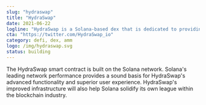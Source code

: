 ```yaml
---
slug: "hydraswap"
title: "HydraSwap"
date: 2021-06-22
logline: "HydraSwap is a Solana-based dex that is dedicated to providing users with CEX-level trading experience, supported by a revolutionary HMM core, cross-chain technologies, and powerful multi-module components."
cta: "https://twitter.com/HydraSwap_io"
category: defi, dex, amm
logo: /img/hydraswap.svg
status: building
---
```


The HydraSwap smart contract is built on the Solana network. Solana's leading network performance provides a sound basis for HydraSwap's advanced functionality and superior user experience. HydraSwap's improved infrastructure will also help Solana solidify its own league within the blockchain industry.
